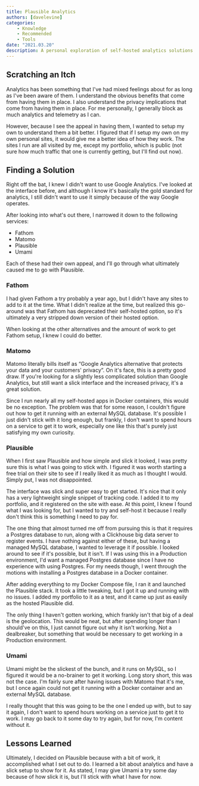 ```yaml
---
title: Plausible Analytics
authors: [davelevine]
categories:
    - Knowledge
    - Recommended
    - Tools
date: "2021.03.20"
description: A personal exploration of self-hosted analytics solutions and their implications on privacy.
---
```



## Scratching an Itch

Analytics has been something that I've had mixed feelings about for as long as I've been aware of them. I understand the obvious benefits that come from having them in place. I also understand the privacy implications that come from having them in place. For me personally, I generally block as much analytics and telemetry as I can.

However, because I see the appeal in having them, I wanted to setup my own to understand them a bit better. I figured that if I setup my own on my own personal sites, it would give me a better idea of how they work. The sites I run are all visited by me, except my portfolio, which is public (not sure how much traffic that one is currently getting, but I'll find out now).

<!-- more -->

## Finding a Solution

Right off the bat, I knew I didn't want to use Google Analytics. I've looked at the interface before, and although I know it's basically the gold standard for analytics, I still didn't want to use it simply because of the way Google operates.

After looking into what's out there, I narrowed it down to the following services:

* Fathom
* Matomo
* Plausible
* Umami

Each of these had their own appeal, and I'll go through what ultimately caused me to go with Plausible.

### Fathom

I had given Fathom a try probably a year ago, but I didn't have any sites to add to it at the time. What I didn't realize at the time, but realized this go-around was that Fathom has deprecated their self-hosted option, so it's ultimately a very stripped down version of their hosted option.

When looking at the other alternatives and the amount of work to get Fathom setup, I knew I could do better.

### Matomo

Matomo literally bills itself as “Google Analytics alternative that protects your data and your customers' privacy”. On it's face, this is a pretty good draw. If you're looking for a slightly less complicated solution than Google Analytics, but still want a slick interface and the increased privacy, it's a great solution.

Since I run nearly all my self-hosted apps in Docker containers, this would be no exception. The problem was that for some reason, I couldn't figure out how to get it running with an external MySQL database. It's possible I just didn't stick with it long enough, but frankly, I don't want to spend hours on a service to get it to work, especially one like this that's purely just satisfying my own curiosity.

### Plausible

When I first saw Plausible and how simple and slick it looked, I was pretty sure this is what I was going to stick with. I figured it was worth starting a free trial on their site to see if I really liked it as much as I thought I would. Simply put, I was not disappointed.

The interface was slick and super easy to get started. It's nice that it only has a very lightweight single snippet of tracking code. I added it to my portfolio, and it registered on the site with ease. At this point, I knew I found what I was looking for, but I wanted to try and self-host it because I really don't think this is something I need to pay for.

The one thing that almost turned me off from pursuing this is that it requires a Postgres database to run, along with a Clickhouse big data server to register events. I have nothing against either of these, but having a managed MySQL database, I wanted to leverage it if possible. I looked around to see if it's possible, but it isn't. If I was using this in a Production environment, I'd want a managed Postgres database since I have no experience with using Postgres. For my needs though, I went through the motions with installing a Postgres database in a Docker container.

After adding everything to my Docker Compose file, I ran it and launched the Plausible stack. It took a little tweaking, but I got it up and running with no issues. I added my portfolio to it as a test, and it came up just as easily as the hosted Plausible did.

The only thing I haven't gotten working, which frankly isn't that big of a deal is the geolocation. This would be neat, but after spending longer than I should've on this, I just cannot figure out why it isn't working. Not a dealbreaker, but something that would be necessary to get working in a Production environment.

### Umami

Umami might be the slickest of the bunch, and it runs on MySQL, so I figured it would be a no-brainer to get it working. Long story short, this was not the case. I'm fairly sure after having issues with Matomo that it's me, but I once again could not get it running with a Docker container and an external MySQL database.

I really thought that this was going to be the one I ended up with, but to say it again, I don't want to spend hours working on a service just to get it to work. I may go back to it some day to try again, but for now, I'm content without it.

## Lessons Learned

Ultimately, I decided on Plausible because with a bit of work, it accomplished what I set out to do. I learned a bit about analytics and have a slick setup to show for it. As stated, I may give Umami a try some day because of how slick it is, but I'll stick with what I have for now.
